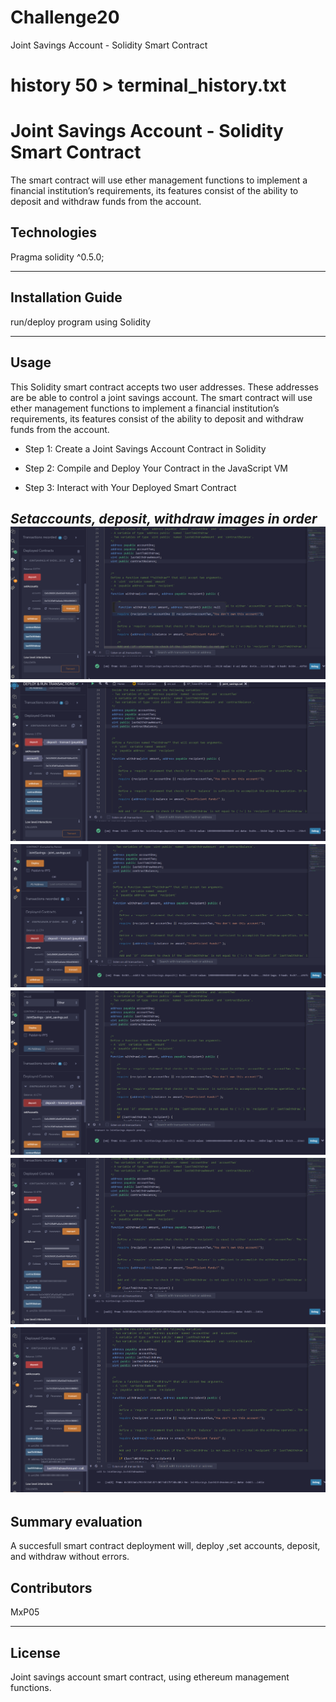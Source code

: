 # Challenge20
Joint Savings Account - Solidity Smart Contract
# history 50 > terminal_history.txt

# Joint Savings Account - Solidity Smart Contract
The smart contract will use ether management functions to implement a financial institution’s requirements, its features consist of the ability to deposit and withdraw funds from the account.
## Technologies

Pragma solidity ^0.5.0;

---

## Installation Guide
run/deploy program using Solidity

---

## Usage
This Solidity smart contract accepts two user addresses. These addresses are be able to control a joint savings account.
The smart contract will use ether management functions to implement a financial institution’s requirements, its features consist of the ability to deposit and withdraw funds from the account.



* Step 1: Create a Joint Savings Account Contract in Solidity

* Step 2: Compile and Deploy Your Contract in the JavaScript VM

* Step 3: Interact with Your Deployed Smart Contract


*Setaccounts, deposit, withdraw images in order*
![Setaccounts](https://github.com/MxP05/Challenge20/blob/main/Execution_Results/setaccount1.png?raw=true)
![Deposit1](https://github.com/MxP05/Challenge20/blob/main/Execution_Results/deposit1.png?raw=true)
![Deposit2](https://github.com/MxP05/Challenge20/blob/main/Execution_Results/deposit2.png?raw=true)
![Deposit3](https://github.com/MxP05/Challenge20/blob/main/Execution_Results/deposit3.png?raw=true)
![Withdraw1](https://github.com/MxP05/Challenge20/blob/main/Execution_Results/withdraw1.png?raw=true)
![Withdraw2](https://github.com/MxP05/Challenge20/blob/main/Execution_Results/withdraw2.png?raw=true)
---
## Summary evaluation
A succesfull smart contract deployment will, deploy ,set accounts, deposit, and withdraw without errors.

## Contributors

MxP05

---

## License
Joint savings account smart contract, using ethereum management functions.